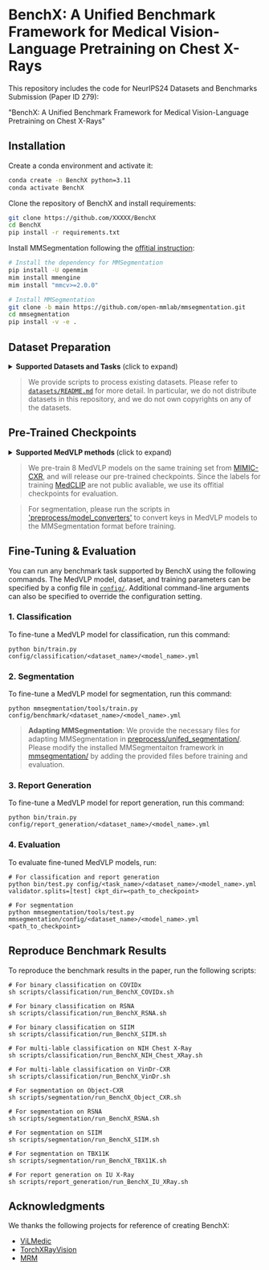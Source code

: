 # BenchX: A Unified Benchmark Framework for Medical Vision-Language Pretraining on Chest X-Rays

This repository includes the code for NeurIPS24 Datasets and Benchmarks Submission (Paper ID 279): 

"BenchX: A Unified Benchmark Framework for Medical Vision-Language Pretraining on Chest X-Rays"

## Installation
Create a conda environment and activate it:
```bash
conda create -n BenchX python=3.11
conda activate BenchX
```

Clone the repository of BenchX and install requirements:
```bash
git clone https://github.com/XXXXX/BenchX
cd BenchX
pip install -r requirements.txt
```

Install MMSegmentation following the [offitial instruction](https://mmsegmentation.readthedocs.io/en/latest/get_started.html):
```bash
# Install the dependency for MMSegmentation
pip install -U openmim
mim install mmengine
mim install "mmcv>=2.0.0"

# Install MMSegmentation
git clone -b main https://github.com/open-mmlab/mmsegmentation.git
cd mmsegmentation
pip install -v -e .
```

## Dataset Preparation

<details close>
<summary><b>Supported Datasets and Tasks</b> (click to expand)</summary>

* [COVIDx CXR-4](https://www.kaggle.com/datasets/andyczhao/covidx-cxr2) (Binary Classification)
* [NIH Chest X-Rays](https://huggingface.co/datasets/alkzar90/NIH-Chest-X-ray-dataset) (Multi-Label Classification)
* [Object-CXR](https://www.kaggle.com/datasets/raddar/foreign-objects-in-chest-xrays) (Binary Classification, Segmentation)
* [RSNA Pneumonia](https://www.kaggle.com/competitions/rsna-pneumonia-detection-challenge) (Binary Classification, Segmentation)
* [SIIM-ACR Pneumothorax Segmentation](https://www.kaggle.com/datasets/vbookshelf/pneumothorax-chest-xray-images-and-masks) (Binary Classification, Segmentation)
* [TBX11K](https://www.kaggle.com/datasets/vbookshelf/tbx11k-simplified) (Segmentation)
* [VinDr-CXR](https://physionet.org/content/vindr-cxr/1.0.0/) (Multi-Label Classification, Segmentation)
* [IU X-Ray](https://drive.google.com/file/d/1c0BXEuDy8Cmm2jfN0YYGkQxFZd2ZIoLg) (Report Generation)

</details>

>  We provide scripts to process existing datasets. Please refer to [`datasets/README.md`](datasets/README.md) for more detail. In particular, we do not distribute datasets in this repository, and we do not own copyrights on any of the datasets.

## Pre-Trained Checkpoints

<details close>
<summary><b>Supported MedVLP methods </b> (click to expand)</summary>

* [ConVIRT](https://github.com/edreisMD/ConVIRT-pytorch/tree/master): "Contrastive Learning of Medical Visual Representations from Paired Images and Text" [[Ours]](checkpoints/pretrained)
* [GLoRIA](https://github.com/marshuang80/gloria/tree/main): "GLoRIA: A Multimodal Global-Local Representation Learning Framework for Label-efficient Medical Image Recognition" [[Official]](checkpoints/official) [[Ours]](checkpoints/pretrained)
* [MedCLIP](https://github.com/RyanWangZf/MedCLIP): "MedCLIP: Contrastive Learning from Unpaired Medical Images and Texts" [[Official]](checkpoints/official)
* [MedKLIP](https://github.com/MediaBrain-SJTU/MedKLIP): "MedKLIP: Medical Knowledge Enhanced Language-Image Pre-Training in Radiology" [[Official]](checkpoints/official) [[Ours]](checkpoints/pretrained)
* [M-FLAG](https://github.com/cheliu-computation/M-FLAG-MICCAI2023): "M-FLAG: Medical Vision-Language Pre-training with Frozen Language Models and Latent Space Geometry Optimization" [[Ours]](checkpoints/pretrained)
* [MGCA](https://github.com/HKU-MedAI/MGCA/tree/main): "Multi-Granularity Cross-modal Alignment for Generalized Medical Visual Representation Learning" [[Official]](checkpoints/official) [[Ours]](checkpoints/pretrained)
* [PTUnifier](https://github.com/zhjohnchan/PTUnifier): "Towards Unifying Medical Vision-and-Language Pre-training via Soft Prompts" [[Ours]](checkpoints/pretrained)
* [MRM](https://github.com/RL4M/MRM-pytorch/tree/main): "Advancing Radiograph Representation Learning with Masked Record Modeling" [[Official]](checkpoints/official) [[Ours]](checkpoints/pretrained)
* [REFERS](https://github.com/funnyzhou/REFERS): "Generalized Radiograph Representation Learning via Cross-Supervision Between Images and Free-Text Radiology Reports" [[Official]](checkpoints/official) [[Ours]](checkpoints/pretrained)

</details>

> We pre-train 8 MedVLP models on the same training set from [MIMIC-CXR](https://www.physionet.org/content/mimic-cxr-jpg/2.1.0/), and will release our pre-trained checkpoints. Since the labels for training [MedCLIP](https://github.com/RyanWangZf/MedCLIP) are not public avaliable, we use its offitial checkpoints for evaluation.

> For segmentation, please run the scripts in ['preprocess/model_converters'](preprocess/model_converters) to convert keys in MedVLP models to the MMSegmentation format before training.

## Fine-Tuning & Evaluation

You can run any benchmark task supported by BenchX using the following commands. The MedVLP model, dataset, and training parameters can be specified by a config file in [`config/`](config/). Additional command-line arguments can also be specified to override the configuration setting.

### 1. Classification

To fine-tune a MedVLP model for classification, run this command:

```
python bin/train.py config/classification/<dataset_name>/<model_name>.yml
```

### 2. Segmentation
To fine-tune a MedVLP model for segmentation, run this command:

```
python mmsegmentation/tools/train.py config/benchmark/<dataset_name>/<model_name>.yml
```

> **Adapting MMSegmentation**: We provide the necessary files for adapting MMSegmentation in [preprocess/unifed_segmentation/](preprocess/unifed_segmentation/). Please modify the installed MMSegmentaiton framework in [mmsegmentation/](mmsegmentation/) by adding the provided files before training and evaluation.

### 3. Report Generation
To fine-tune a MedVLP model for report generation, run this command:
```
python bin/train.py config/report_generation/<dataset_name>/<model_name>.yml
```

### 4. Evaluation
To evaluate fine-tuned MedVLP models, run:

```
# For classification and report generation
python bin/test.py config/<task_name>/<dataset_name>/<model_name>.yml validator.splits=[test] ckpt_dir=<path_to_checkpoint>

# For segmentation
python mmsegmentation/tools/test.py mmsegmentation/config/<dataset_name>/<model_name>.yml <path_to_checkpoint>
```

## Reproduce Benchmark Results

To reproduce the benchmark results in the paper, run the following scripts:

```
# For binary classification on COVIDx
sh scripts/classification/run_BenchX_COVIDx.sh

# For binary classification on RSNA
sh scripts/classification/run_BenchX_RSNA.sh

# For binary classification on SIIM
sh scripts/classification/run_BenchX_SIIM.sh

# For multi-lable classification on NIH Chest X-Ray
sh scripts/classification/run_BenchX_NIH_Chest_XRay.sh

# For multi-lable classification on VinDr-CXR
sh scripts/classification/run_BenchX_VinDr.sh

# For segmentation on Object-CXR
sh scripts/segmentation/run_BenchX_Object_CXR.sh

# For segmentation on RSNA
sh scripts/segmentation/run_BenchX_RSNA.sh

# For segmentation on SIIM
sh scripts/segmentation/run_BenchX_SIIM.sh

# For segmentation on TBX11K
sh scripts/segmentation/run_BenchX_TBX11K.sh

# For report generation on IU X-Ray
sh scripts/report_generation/run_BenchX_IU_XRay.sh
```

## Acknowledgments

We thanks the following projects for reference of creating BenchX:

- [ViLMedic](https://github.com/jbdel/vilmedic)
- [TorchXRayVision](https://github.com/mlmed/torchxrayvision)
- [MRM](https://github.com/RL4M/MRM-pytorch/tree/main)
